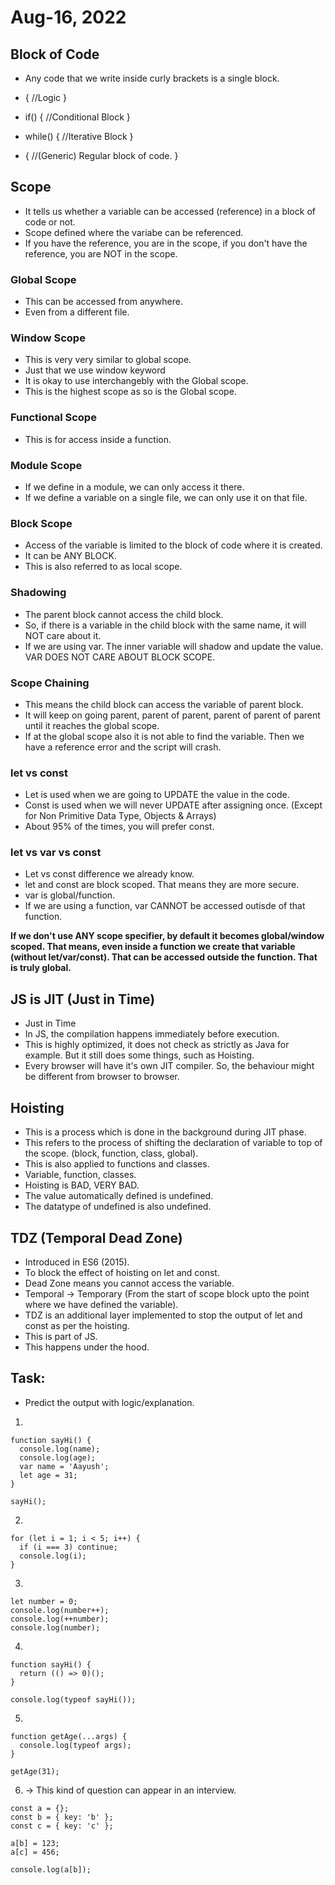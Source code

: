 # Aug-16, 2022

## Block of Code
- Any code that we write inside curly brackets is a single block.
- {
  //Logic
}

- if(<condition>) {
  //Conditional Block
}

- while(<condition>) {
  //Iterative Block
}

- {
  //(Generic) Regular block of code.
}

## Scope
- It tells us whether a variable can be accessed (reference) in a block of code or not.
- Scope defined where the variabe can be referenced.
- If you have the reference, you are in the scope, if you don't have the reference, you are NOT in the scope.

### Global Scope
- This can be accessed from anywhere.
- Even from a different file.

### Window Scope
- This is very very similar to global scope.
- Just that we use window keyword
- It is okay to use interchangebly with the Global scope.
- This is the highest scope as so is the Global scope.

### Functional Scope
- This is for access inside a function.

### Module Scope
- If we define in a module, we can only access it there.
- If we define a variable on a single file, we can only use it on that file.

### Block Scope
- Access of the variable is limited to the block of code where it is created.
- It can be ANY BLOCK.
- This is also referred to as local scope.

### Shadowing
- The parent block cannot access the child block.
- So, if there is a variable in the child block with the same name, it will NOT care about it.
- If we are using var. The inner variable will shadow and update the value. VAR DOES NOT CARE ABOUT BLOCK SCOPE.

### Scope Chaining
- This means the child block can access the variable of parent block.
- It will keep on going parent, parent of parent, parent of parent of parent until it reaches the global scope.
- If at the global scope also it is not able to find the variable. Then we have a reference error and the script will crash.

### let vs const
- Let is used when we are going to UPDATE the value in the code.
- Const is used when we will never UPDATE after assigning once. (Except for Non Primitive Data Type, Objects & Arrays)
- About 95% of the times, you will prefer const.

### let vs var vs const
- Let vs const difference we already know.
- let and const are block scoped. That means they are more secure.
- var is global/function.
- If we are using a function, var CANNOT be accessed outisde of that function.

**If we don't use ANY scope specifier, by default it becomes global/window scoped. That means, even inside a function we create that variable (without let/var/const). That can be accessed outside the function. That is truly global.**

## JS is JIT (Just in Time)
- Just in Time
- In JS, the compilation happens immediately before execution.
- This is highly optimized, it does not check as strictly as Java for example. But it still does some things, such as Hoisting.
- Every browser will have it's own JIT compiler. So, the behaviour might be different from browser to browser.

## Hoisting
- This is a process which is done in the background during JIT phase.
- This refers to the process of shifting the declaration of variable to top of the scope. (block, function, class, global).
- This is also applied to functions and classes.
- Variable, function, classes.
- Hoisting is BAD, VERY BAD.
- The value automatically defined is undefined.
- The datatype of undefined is also undefined.

## TDZ (Temporal Dead Zone)
- Introduced in ES6 (2015).
- To block the effect of hoisting on let and const.
- Dead Zone means you cannot access the variable.
- Temporal -> Temporary (From the start of scope block upto the point where we have defined the variable).
- TDZ is an additional layer implemented to stop the output of let and const as per the hoisting.
- This is part of JS. 
- This happens under the hood.


## Task:
- Predict the output with logic/explanation.
1.
```
function sayHi() {
  console.log(name);
  console.log(age);
  var name = 'Aayush';
  let age = 31;
}

sayHi();
```

2. 
```
for (let i = 1; i < 5; i++) {
  if (i === 3) continue;
  console.log(i);
}

```

3.
```
let number = 0;
console.log(number++);
console.log(++number);
console.log(number);
```

4.
```
function sayHi() {
  return (() => 0)();
}

console.log(typeof sayHi());
```

5.
```
function getAge(...args) {
  console.log(typeof args);
}

getAge(31);
```

6. -> This kind of question can appear in an interview.
```
const a = {};
const b = { key: 'b' };
const c = { key: 'c' };

a[b] = 123;
a[c] = 456;

console.log(a[b]);
```